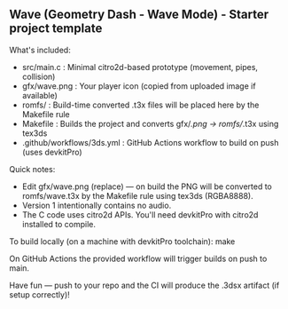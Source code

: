 Wave (Geometry Dash - Wave Mode) - Starter project template
-----------------------------------------------------------
What's included:
- src/main.c         : Minimal citro2d-based prototype (movement, pipes, collision)
- gfx/wave.png       : Your player icon (copied from uploaded image if available)
- romfs/             : Build-time converted .t3x files will be placed here by the Makefile rule
- Makefile           : Builds the project and converts gfx/*.png -> romfs/*.t3x using tex3ds
- .github/workflows/3ds.yml : GitHub Actions workflow to build on push (uses devkitPro)

Quick notes:
- Edit gfx/wave.png (replace) — on build the PNG will be converted to romfs/wave.t3x
  by the Makefile rule using tex3ds (RGBA8888).
- Version 1 intentionally contains no audio.
- The C code uses citro2d APIs. You'll need devkitPro with citro2d installed to compile.

To build locally (on a machine with devkitPro toolchain):
  make

On GitHub Actions the provided workflow will trigger builds on push to main.

Have fun — push to your repo and the CI will produce the .3dsx artifact (if setup correctly)!
